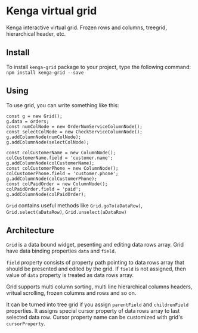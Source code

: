 # Kenga virtual grid
Kenga interactive virtual grid. Frozen rows and columns, treegrid, hierarchical header, etc.

## Install
To install `kenga-grid` package to your project, type the following command:
`npm install kenga-grid --save`

## Using
To use grid, you can write something like this: 

```
const g = new Grid();
g.data = orders;
const numColNode = new OrderNumServiceColumnNode();
const selectColNode = new CheckServiceColumnNode();
g.addColumnNode(numColNode);
g.addColumnNode(selectColNode);

const colCustomerName = new ColumnNode();
colCustomerName.field = 'customer.name';
g.addColumnNode(colCustomerName);
const colCustomerPhone = new ColumnNode();
colCustomerPhone.field = 'customer.phone';
g.addColumnNode(colCustomerPhone);
const colPaidOrder = new ColumnNode();
colPaidOrder.field = 'paid';
g.addColumnNode(colPaidOrder);
```

`Grid` contains useful methods like `Grid.goTo(aDataRow)`, `Grid.select(aDataRow)`, `Grid.unselect(aDataRow)`

## Architecture
`Grid` is a data bound widget, pesenting and editing data rows array.
Grid have data binding properties `data` and `field`.

`field` property consists of property path pointing to data rows array that should be presented and edited by the grid.
If `field` is not assigned, then value of `data` property is treated as data rows array.

Grid supports multi column sorting, multi line hierarchical columns headers, vritual scrolling, frozen columns and rows and so on.

It can be turned into tree grid if you assign `parentField` and `childrenField` properties.
It assigns special cursor property of data rows array to last selected data row.
Cursor property name can be customized with grid's `cursorProperty`.
